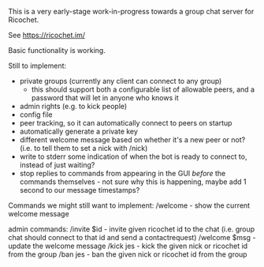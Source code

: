 This is a very early-stage work-in-progress towards a group chat server for Ricochet.

See https://ricochet.im/

Basic functionality is working.

Still to implement:
 - private groups (currently any client can connect to any group)
   - this should support both a configurable list of allowable peers, and a password that will let in anyone who knows it
 - admin rights (e.g. to kick people)
 - config file
 - peer tracking, so it can automatically connect to peers on startup
 - automatically generate a private key
 - different welcome message based on whether it's a new peer or not? (i.e. to tell them to set a nick with /nick)
 - write to stderr some indication of when the bot is ready to connect to, instead of just waiting?
 - stop replies to commands from appearing in the GUI *before* the commands themselves - not sure why this is happening, maybe add 1 second to our message timestamps?

Commands we might still want to implement:
 /welcome      - show the current welcome message

admin commands:
 /invite $id   - invite given ricochet id to the chat (i.e. group chat should connect to that id and send a contactrequest)
 /welcome $msg - update the welcome message
 /kick jes     - kick the given nick or ricochet id from the group
 /ban jes      - ban the given nick or ricochet id from the group
